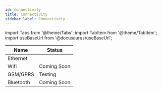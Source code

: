 ```yaml
---
id: connectivity
title: Connectivity  
sidebar_label: Connectivity
---
```


import Tabs from '@theme/Tabs';
import TabItem from '@theme/TabItem';
import useBaseUrl from '@docusaurus/useBaseUrl';


| **Name**     | **Status**  |
|--------------|-------------|
| Ethernet     |             |
| Wifi         | Coming Soon |
| GSM/GPRS     | Testing     |
| Bluetooth    | Coming Soon |
